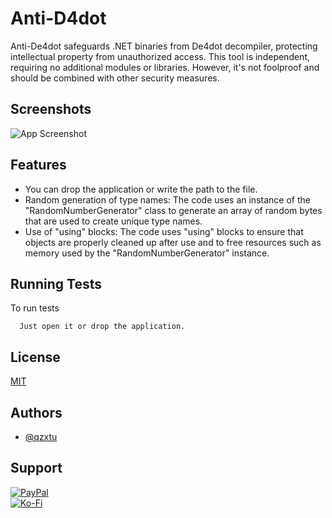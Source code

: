 # Anti-D4dot

Anti-De4dot safeguards .NET binaries from De4dot decompiler, protecting intellectual property from unauthorized access. This tool is independent, requiring no additional modules or libraries. However, it's not foolproof and should be combined with other security measures.



## Screenshots

![App Screenshot](https://cdn.discordapp.com/attachments/1008195045960204349/1097785288748699648/New_Website_Blue_Mockup_Instagram_-_Laptop.png)


## Features

- You can drop the application or write the path to the file.
- Random generation of type names: The code uses an instance of the 	"RandomNumberGenerator" class to generate an array of random bytes that are used to create unique type names.
- Use of "using" blocks: The code uses "using" blocks to ensure that objects are properly cleaned up after use and to free resources such as memory used by the "RandomNumberGenerator" instance.

## Running Tests

To run tests

```text
  Just open it or drop the application.
```


## License

[MIT](https://choosealicense.com/licenses/mit/)


## Authors

- [@qzxtu](https://www.github.com/qzxtu)


## Support

 [![PayPal](https://img.shields.io/badge/PayPal-00457C?style=for-the-badge&logo=paypal&logoColor=white)](https://paypal.me/nova355killer)   
 [![Ko-Fi](https://img.shields.io/badge/kofi-00457C?style=for-the-badge&logo=ko-fi&logoColor=white)](https://ko-fi.com/nova355)
